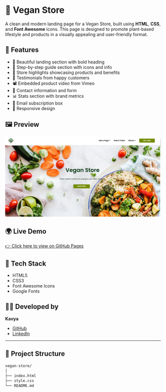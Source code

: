 # 🥦 Vegan Store

A clean and modern landing page for a Vegan Store, built using **HTML**, **CSS**, and **Font Awesome** icons. This page is designed to promote plant-based lifestyle and products in a visually appealing and user-friendly format.

## 🌟 Features

- 🌱 Beautiful landing section with bold heading
- 🥕 Step-by-step guide section with icons and info
- 🛒 Store highlights showcasing products and benefits
- 💬 Testimonials from happy customers
- 📽️ Embedded product video from Vimeo
- 📍 Contact information and form
- 📊 Stats section with brand metrics
- 📧 Email subscription box
- 📱 Responsive design 

## 🖼️ Preview

![Vegan Store Screenshot](VeganStoreSS.png) 

## 🌍 Live Demo

[👉 Click here to view on GitHub Pages](https://gajulakavya12.github.io/vegan-store)

## 🔧 Tech Stack

- HTML5
- CSS3
- Font Awesome Icons
- Google Fonts

## 🧑‍💻 Developed by

**Kavya**

- [GitHub](https://github.com/gajulakavya12)
- [LinkedIn](https://www.linkedin.com/in/gajulakavya12/)

---

## 📂 Project Structure

```plaintext
vegan-store/
│
├── index.html
├── style.css
└── README.md
